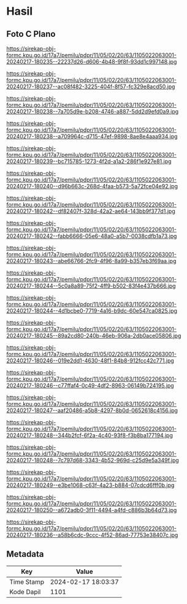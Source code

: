 # Hasil

## Foto C Plano

https://sirekap-obj-formc.kpu.go.id/17a7/pemilu/pdpr/11/05/02/20/63/1105022063001-20240217-180235--22237d26-d606-4b48-9f8f-93dd1c997148.jpg

https://sirekap-obj-formc.kpu.go.id/17a7/pemilu/pdpr/11/05/02/20/63/1105022063001-20240217-180237--ac08f482-3225-404f-8f57-fc329e8acd50.jpg

https://sirekap-obj-formc.kpu.go.id/17a7/pemilu/pdpr/11/05/02/20/63/1105022063001-20240217-180238--7a705d9e-b208-4746-a887-5dd2d9efd0a9.jpg

https://sirekap-obj-formc.kpu.go.id/17a7/pemilu/pdpr/11/05/02/20/63/1105022063001-20240217-180238--a709964c-d715-47ef-9898-8ae8e4aaa934.jpg

https://sirekap-obj-formc.kpu.go.id/17a7/pemilu/pdpr/11/05/02/20/63/1105022063001-20240217-180239--bc715785-1273-4f2d-a1a2-286f1e927e81.jpg

https://sirekap-obj-formc.kpu.go.id/17a7/pemilu/pdpr/11/05/02/20/63/1105022063001-20240217-180240--d96b663c-268d-4faa-b573-5a72fce04e92.jpg

https://sirekap-obj-formc.kpu.go.id/17a7/pemilu/pdpr/11/05/02/20/63/1105022063001-20240217-180242--df82407f-328d-42a2-ae64-143bb9f377d1.jpg

https://sirekap-obj-formc.kpu.go.id/17a7/pemilu/pdpr/11/05/02/20/63/1105022063001-20240217-180242--fabb6666-05e6-48a0-a5b7-0038cdfb1a73.jpg

https://sirekap-obj-formc.kpu.go.id/17a7/pemilu/pdpr/11/05/02/20/63/1105022063001-20240217-180243--abe66766-2fc9-4f96-8a99-b357eb3f69aa.jpg

https://sirekap-obj-formc.kpu.go.id/17a7/pemilu/pdpr/11/05/02/20/63/1105022063001-20240217-180244--5c0a8a89-75f2-4ff9-b502-83f4e437b666.jpg

https://sirekap-obj-formc.kpu.go.id/17a7/pemilu/pdpr/11/05/02/20/63/1105022063001-20240217-180244--4d1bcbe0-7719-4a16-b9dc-60e547ca0825.jpg

https://sirekap-obj-formc.kpu.go.id/17a7/pemilu/pdpr/11/05/02/20/63/1105022063001-20240217-180245--89a2cd80-240b-46eb-906a-2db0ace05806.jpg

https://sirekap-obj-formc.kpu.go.id/17a7/pemilu/pdpr/11/05/02/20/63/1105022063001-20240217-180246--019e2dd1-4630-48f1-84b8-912fcc42c771.jpg

https://sirekap-obj-formc.kpu.go.id/17a7/pemilu/pdpr/11/05/02/20/63/1105022063001-20240217-180246--c77ffaf4-0c49-4df2-8963-06149b724195.jpg

https://sirekap-obj-formc.kpu.go.id/17a7/pemilu/pdpr/11/05/02/20/63/1105022063001-20240217-180247--aaf20486-a5b8-4297-8b0d-0652618c4156.jpg

https://sirekap-obj-formc.kpu.go.id/17a7/pemilu/pdpr/11/05/02/20/63/1105022063001-20240217-180248--344b2fcf-6f2a-4c40-93f8-f3b8ba177194.jpg

https://sirekap-obj-formc.kpu.go.id/17a7/pemilu/pdpr/11/05/02/20/63/1105022063001-20240217-180248--7c797d68-3343-4b52-969d-c25d9e5a349f.jpg

https://sirekap-obj-formc.kpu.go.id/17a7/pemilu/pdpr/11/05/02/20/63/1105022063001-20240217-180249--e3be1068-c63f-4a23-b884-07cdcd6fff0b.jpg

https://sirekap-obj-formc.kpu.go.id/17a7/pemilu/pdpr/11/05/02/20/63/1105022063001-20240217-180250--a672adb0-3f11-4494-a4fd-c886b3b64d73.jpg

https://sirekap-obj-formc.kpu.go.id/17a7/pemilu/pdpr/11/05/02/20/63/1105022063001-20240217-180236--a58b6cdc-9ccc-4f52-86ad-77753e38407c.jpg


## Metadata

| Key        | Value               |
| ---------- | ------------------- |
| Time Stamp | 2024-02-17 18:03:37 |
| Kode Dapil | 1101                |



